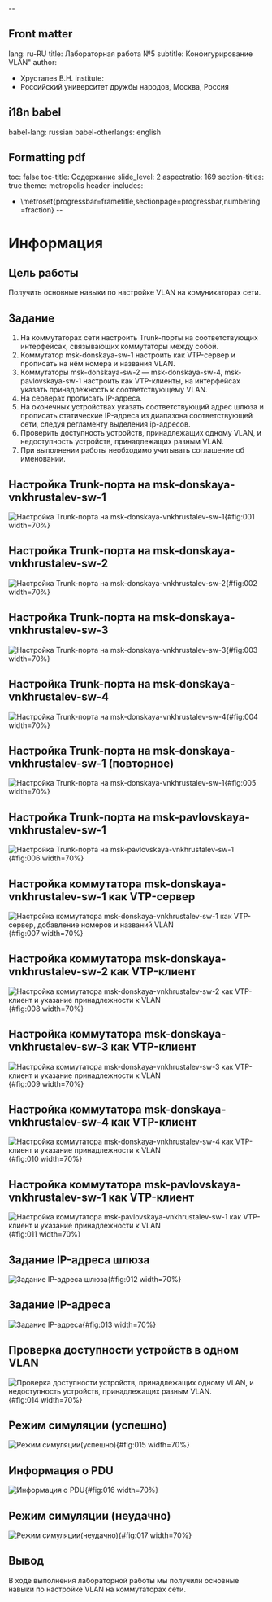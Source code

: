 --
## Front matter
lang: ru-RU
title: Лабораторная работа №5
subtitle: Конфигурирование VLAN"
author:
  - Хрусталев В.Н.
institute:
  - Российский университет дружбы народов, Москва, Россия

## i18n babel
babel-lang: russian
babel-otherlangs: english

## Formatting pdf
toc: false
toc-title: Содержание
slide_level: 2
aspectratio: 169
section-titles: true
theme: metropolis
header-includes:
 - \metroset{progressbar=frametitle,sectionpage=progressbar,numbering=fraction}
--

# Информация

## Цель работы

Получить основные навыки по настройке VLAN на комуникаторах сети.

## Задание

1. На коммутаторах сети настроить Trunk-порты на соответствующих интерфейсах, связывающих коммутаторы между собой.
2. Коммутатор msk-donskaya-sw-1 настроить как VTP-сервер и прописать на
нём номера и названия VLAN.
3. Коммутаторы msk-donskaya-sw-2 — msk-donskaya-sw-4, msk-pavlovskaya-sw-1 настроить как VTP-клиенты, на интерфейсах указать
принадлежность к соответствующему VLAN.
4. На серверах прописать IP-адреса.
5. На оконечных устройствах указать соответствующий адрес шлюза и прописать статические IP-адреса из диапазона соответствующей сети, следуя регламенту выделения ip-адресов.
6. Проверить доступность устройств, принадлежащих одному VLAN, и недоступность устройств, принадлежащих разным VLAN.
7. При выполнении работы необходимо учитывать соглашение об именовании.

## Настройка Trunk-порта на msk-donskaya-vnkhrustalev-sw-1

![Настройка Trunk-порта на msk-donskaya-vnkhrustalev-sw-1](image/1.png){#fig:001 width=70%}

## Настройка Trunk-порта на msk-donskaya-vnkhrustalev-sw-2

![Настройка Trunk-порта на msk-donskaya-vnkhrustalev-sw-2](image/2.png){#fig:002 width=70%}

## Настройка Trunk-порта на msk-donskaya-vnkhrustalev-sw-3

![Настройка Trunk-порта на msk-donskaya-vnkhrustalev-sw-3](image/3.png){#fig:003 width=70%}

## Настройка Trunk-порта на msk-donskaya-vnkhrustalev-sw-4

![Настройка Trunk-порта на msk-donskaya-vnkhrustalev-sw-4](image/4.png){#fig:004 width=70%}

## Настройка Trunk-порта на msk-donskaya-vnkhrustalev-sw-1 (повторное)

![Настройка Trunk-порта на msk-donskaya-vnkhrustalev-sw-1](image/5.png){#fig:005 width=70%}

## Настройка Trunk-порта на msk-pavlovskaya-vnkhrustalev-sw-1

![Настройка Trunk-порта на msk-pavlovskaya-vnkhrustalev-sw-1](image/6.png){#fig:006 width=70%}

## Настройка коммутатора msk-donskaya-vnkhrustalev-sw-1 как VTP-сервер

![Настройка коммутатора msk-donskaya-vnkhrustalev-sw-1 как VTP-сервер, добавление номеров и названий VLAN](image/7.png){#fig:007 width=70%}

## Настройка коммутатора msk-donskaya-vnkhrustalev-sw-2 как VTP-клиент

![Настройка коммутатора msk-donskaya-vnkhrustalev-sw-2 как VTP-клиент и указание принадлежности к VLAN](image/8.png){#fig:008 width=70%}

## Настройка коммутатора msk-donskaya-vnkhrustalev-sw-3 как VTP-клиент

![Настройка коммутатора msk-donskaya-vnkhrustalev-sw-3 как VTP-клиент и указание принадлежности к VLAN](image/9.png){#fig:009 width=70%}

## Настройка коммутатора msk-donskaya-vnkhrustalev-sw-4 как VTP-клиент

![Настройка коммутатора msk-donskaya-vnkhrustalev-sw-4 как VTP-клиент и указание принадлежности к VLAN](image/10.png){#fig:010 width=70%}

## Настройка коммутатора msk-pavlovskaya-vnkhrustalev-sw-1 как VTP-клиент

![Настройка коммутатора msk-pavlovskaya-vnkhrustalev-sw-1 как VTP-клиент и указание принадлежности к VLAN](image/11.png){#fig:011 width=70%}

## Задание IP-адреса шлюза

![Задание IP-адреса шлюза](image/12.png){#fig:012 width=70%}

## Задание IP-адреса

![Задание IP-адреса](image/13.png){#fig:013 width=70%}

## Проверка доступности устройств в одном VLAN

![Проверка доступности устройств, принадлежащих одному VLAN, и недоступность устройств, принадлежащих разным VLAN.](image/14.png){#fig:014 width=70%}

## Режим симуляции (успешно)

![Режим симуляции(успешно)](image/15.png){#fig:015 width=70%}

## Информация о PDU

![Информация о PDU](image/16.png){#fig:016 width=70%}

## Режим симуляции (неудачно)

![Режим симуляции(неудачно)](image/17.png){#fig:017 width=70%}

## Вывод

В ходе выполнения лабораторной работы мы получили основные навыки по настройке VLAN на коммутаторах сети.
